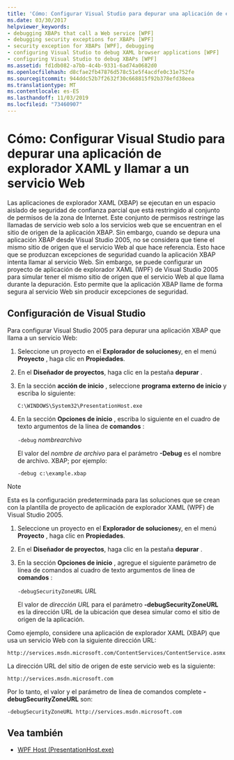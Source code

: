 ```yaml
---
title: 'Cómo: Configurar Visual Studio para depurar una aplicación de explorador XAML y llamar a un servicio Web'
ms.date: 03/30/2017
helpviewer_keywords:
- debugging XBAPs that call a Web service [WPF]
- debugging security exceptions for XBAPs [WPF]
- security exception for XBAPs [WPF], debugging
- configuring Visual Studio to debug XAML browser applications [WPF]
- configuring Visual Studio to debug XBAPs [WPF]
ms.assetid: fd1db082-a7bb-4c4b-9331-6ad74a0682d0
ms.openlocfilehash: d8cfae2fb47876d578c51e5f4acdfe0c31e752fe
ms.sourcegitcommit: 944ddc52b7f2632f30c668815f92b378efd38eea
ms.translationtype: MT
ms.contentlocale: es-ES
ms.lasthandoff: 11/03/2019
ms.locfileid: "73460907"
---
```

# <a name="how-to-configure-visual-studio-to-debug-a-xaml-browser-application-to-call-a-web-service"></a>Cómo: Configurar Visual Studio para depurar una aplicación de explorador XAML y llamar a un servicio Web
Las aplicaciones de explorador XAML (XBAP) se ejecutan en un espacio aislado de seguridad de confianza parcial que está restringido al conjunto de permisos de la zona de Internet. Este conjunto de permisos restringe las llamadas de servicio web solo a los servicios web que se encuentran en el sitio de origen de la aplicación XBAP. Sin embargo, cuando se depura una aplicación XBAP desde Visual Studio 2005, no se considera que tiene el mismo sitio de origen que el servicio Web al que hace referencia. Esto hace que se produzcan excepciones de seguridad cuando la aplicación XBAP intenta llamar al servicio Web. Sin embargo, se puede configurar un proyecto de aplicación de explorador XAML (WPF) de Visual Studio 2005 para simular tener el mismo sitio de origen que el servicio Web al que llama durante la depuración. Esto permite que la aplicación XBAP llame de forma segura al servicio Web sin producir excepciones de seguridad.

## <a name="configuring-visual-studio"></a>Configuración de Visual Studio
 Para configurar Visual Studio 2005 para depurar una aplicación XBAP que llama a un servicio Web:

1. Seleccione un proyecto en el **Explorador de soluciones**y, en el menú **Proyecto** , haga clic en **Propiedades**.

2. En el **Diseñador de proyectos**, haga clic en la pestaña **depurar** .

3. En la sección **acción de inicio** , seleccione **programa externo de inicio** y escriba lo siguiente:

     `C:\WINDOWS\System32\PresentationHost.exe`

4. En la sección **Opciones de inicio** , escriba lo siguiente en el cuadro de texto argumentos de la línea de **comandos** :

     `-debug`  *nombrearchivo*

     El valor del *nombre de archivo* para el parámetro **-Debug** es el nombre de archivo. XBAP; por ejemplo:

     `-debug c:\example.xbap`

> [!NOTE]
> Esta es la configuración predeterminada para las soluciones que se crean con la plantilla de proyecto de aplicación de explorador XAML (WPF) de Visual Studio 2005.

1. Seleccione un proyecto en el **Explorador de soluciones**y, en el menú **Proyecto** , haga clic en **Propiedades**.

2. En el **Diseñador de proyectos**, haga clic en la pestaña **depurar** .

3. En la sección **Opciones de inicio** , agregue el siguiente parámetro de línea de comandos al cuadro de texto argumentos de línea de **comandos** :

     `-debugSecurityZoneURL`  *URL*

     El valor de *dirección URL* para el parámetro **-debugSecurityZoneURL** es la dirección URL de la ubicación que desea simular como el sitio de origen de la aplicación.

 Como ejemplo, considere una aplicación de explorador XAML (XBAP) que usa un servicio Web con la siguiente dirección URL:

 `http://services.msdn.microsoft.com/ContentServices/ContentService.asmx`

 La dirección URL del sitio de origen de este servicio web es la siguiente:

 `http://services.msdn.microsoft.com`

 Por lo tanto, el valor y el parámetro de línea de comandos complete **-debugSecurityZoneURL** son:

 `-debugSecurityZoneURL http://services.msdn.microsoft.com`

## <a name="see-also"></a>Vea también

- [WPF Host (PresentationHost.exe)](wpf-host-presentationhost-exe.md)
